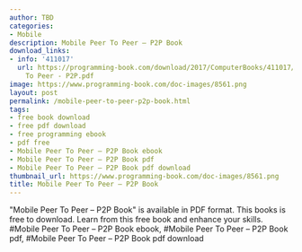 ```yaml
---
author: TBD
categories:
- Mobile
description: Mobile Peer To Peer – P2P Book
download_links:
- info: '411017'
  url: https://programming-book.com/download/2017/ComputerBooks/411017/Mobile Peer
    To Peer - P2P.pdf
image: https://www.programming-book.com/doc-images/8561.png
layout: post
permalink: /mobile-peer-to-peer-p2p-book.html
tags:
- free book download
- free pdf download
- free programming ebook
- pdf free
- Mobile Peer To Peer – P2P Book ebook
- Mobile Peer To Peer – P2P Book pdf
- Mobile Peer To Peer – P2P Book pdf download
thumbnail_url: https://www.programming-book.com/doc-images/8561.png
title: Mobile Peer To Peer – P2P Book
---
```


 
<div class="item-desc text-justify">
  "Mobile Peer To Peer – P2P Book" is available in PDF format. This books is free to download. Learn from this free book and enhance your skills.
  <br>
  #Mobile Peer To Peer – P2P Book ebook, #Mobile Peer To Peer – P2P Book pdf, #Mobile Peer To Peer – P2P Book pdf download
</div>